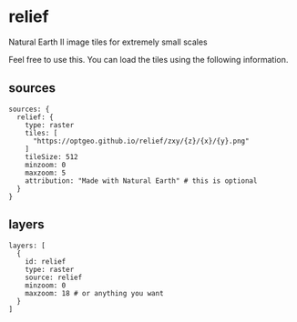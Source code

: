 # relief
Natural Earth II image tiles for extremely small scales

Feel free to use this. You can load the tiles using the following information. 

## sources

```hocon
sources: {
  relief: {
    type: raster
    tiles: [
      "https://optgeo.github.io/relief/zxy/{z}/{x}/{y}.png"
    ]
    tileSize: 512
    minzoom: 0
    maxzoom: 5
    attribution: "Made with Natural Earth" # this is optional
  }
}
```

## layers

```hocon
layers: [
  {
    id: relief
    type: raster
    source: relief
    minzoom: 0
    maxzoom: 18 # or anything you want
  }
]
```
